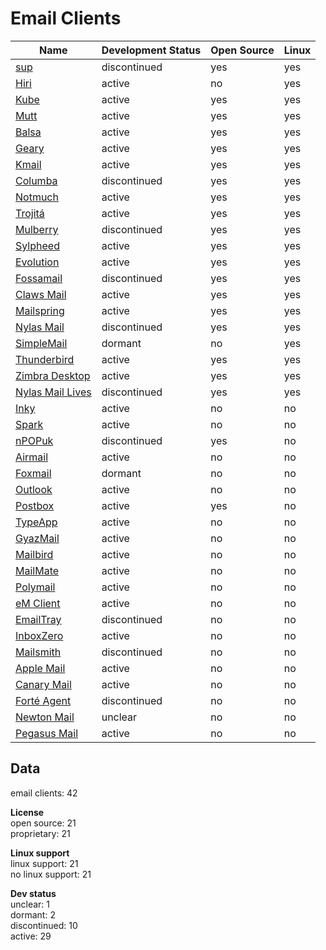# Email Clients
| Name                                                                                               | Development Status | Open Source | Linux |
| -------------------------------------------------------------------------------------------------- | ------------------ | ----------- | ----- |
| [sup](https://github.com/sup-heliotrope/sup)                                                       | discontinued       | yes         | yes  |
| [Hiri](https://www.hiri.com/)                                                                      | active             | no          | yes  |
| [Kube](https://kube.kde.org/)                                                                      | active             | yes         | yes  |
| [Mutt](http://www.mutt.org/)                                                                       | active             | yes         | yes  |
| [Balsa](https://pawsa.fedorapeople.org/balsa/)                                                     | active             | yes         | yes  |
| [Geary](https://wiki.gnome.org/Apps/Geary)                                                         | active             | yes         | yes  |
| [Kmail](https://www.kde.org/applications/internet/kmail/)                                          | active             | yes         | yes  |
| [Columba](https://sourceforge.net/projects/columba/)                                               | discontinued       | yes         | yes  |
| [Notmuch](https://notmuchmail.org/)                                                                | active             | yes         | yes  |
| [Trojitá](http://trojita.flaska.net/)                                                              | active             | yes         | yes  |
| [Mulberry](http://www.mulberrymail.com/)                                                           | discontinued       | yes         | yes  |
| [Sylpheed](http://sylpheed.sraoss.jp/en/)                                                          | active             | yes         | yes  |
| [Evolution](https://wiki.gnome.org/Apps/Evolution)                                                 | active             | yes         | yes  |
| [Fossamail](http://www.fossamail.org/)                                                             | discontinued       | yes         | yes  |
| [Claws Mail](http://www.claws-mail.org/)                                                           | active             | yes         | yes  |
| [Mailspring](https://getmailspring.com/)                                                           | active             | yes         | yes  |
| [Nylas Mail](https://www.nylas.com/nylas-mail/)                                                    | discontinued       | yes         | yes  |
| [SimpleMail](http://simplemail.sourceforge.net/)                                                   | dormant            | no          | yes  |
| [Thunderbird](https://www.mozilla.org/en-US/thunderbird/)                                          | active             | yes         | yes  |
| [Zimbra Desktop](https://www.zimbra.com/zimbra-desktop/)                                           | active             | yes         | yes  |
| [Nylas Mail Lives](https://github.com/nylas-mail-lives/nylas-mail)                                 | discontinued       | yes         | yes  |
| [Inky](http://inky.com/)                                                                           | active             | no          | no   |
| [Spark](https://sparkmailapp.com/)                                                                 | active             | no          | no   |
| [nPOPuk](http://npopuk.org.uk/3.03/)                                                               | discontinued       | yes         | no   |
| [Airmail](http://airmailapp.com/)                                                                  | active             | no          | no   |
| [Foxmail](http://foxmail.com/)                                                                     | dormant            | no          | no   |
| [Outlook](https://products.office.com/en-US/outlook/email-and-calendar-software-microsoft-outlook) | active             | no          | no   |
| [Postbox](https://postbox-inc.com/)                                                                | active             | yes         | no   |
| [TypeApp](http://www.typeapp.com/)                                                                 | active             | no          | no   |
| [GyazMail](http://www.gyazsquare.com/gyazmail/)                                                    | active             | no          | no   |
| [Mailbird](https://www.getmailbird.com/)                                                           | active             | no          | no   |
| [MailMate](https://freron.com/)                                                                    | active             | no          | no   |
| [Polymail](https://polymail.io/)                                                                   | active             | no          | no   |
| [eM Client](http://www.emclient.com/)                                                              | active             | no          | no   |
| [EmailTray](https://www.emailtray.com/)                                                            | discontinued       | no          | no   |
| [InboxZero](https://inboxzero.easi.net/)                                                           | active             | no          | no   |
| [Mailsmith](https://www.mailsmith.org/)                                                            | discontinued       | no          | no   |
| [Apple Mail](https://support.apple.com/mail)                                                       | active             | no          | no   |
| [Canary Mail](http://canarymail.io/)                                                               | active             | no          | no   |
| [Forté Agent](http://www.forteinc.com/main/homepage.php)                                           | discontinued       | no          | no   |
| [Newton Mail](https://cloudmagic.com/k/newton)                                                     | unclear            | no          | no   |
| [Pegasus Mail](http://www.pmail.com/)                                                              | active             | no          | no   |

## Data
email clients: 42

**License**  
open source: 21  
proprietary: 21

**Linux support**  
linux support: 21  
no linux support: 21

**Dev status**  
unclear: 1  
dormant: 2  
discontinued: 10  
active: 29
